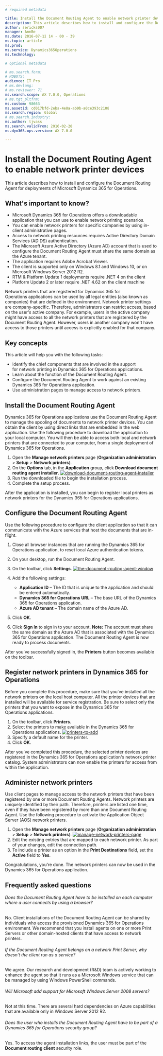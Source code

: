 ```yaml
---
# required metadata

title: Install the Document Routing Agent to enable network printer devices
description: This article describes how to install and configure the Document Routing Agent for deployments of Microsoft Dynamics 365 for Operations.
author: sericks007
manager: AnnBe
ms.date: 2016-07-12 14 - 00 - 39
ms.topic: article
ms.prod: 
ms.service: Dynamics365Operations
ms.technology: 

# optional metadata

# ms.search.form: 
# ROBOTS: 
audience: IT Pro
# ms.devlang: 
# ms.reviewer: 71
ms.search.scope: AX 7.0.0, Operations
# ms.tgt_pltfrm: 
ms.custom: 98663
ms.assetid: cd017bfd-2eba-4e8a-ab9b-a0ce393c2108
ms.search.region: Global
# ms.search.industry: 
ms.author: tjvass
ms.search.validFrom: 2016-02-28
ms.dyn365.ops.version: AX 7.0.0

---
```


# Install the Document Routing Agent to enable network printer devices

This article describes how to install and configure the Document Routing Agent for deployments of Microsoft Dynamics 365 for Operations.

What's important to know?
-------------------------

-   Microsoft Dynamics 365 for Operations offers a downloadable application that you can use to enable network printing scenarios.
-   You can enable network printers for specific companies by using in-client administrative pages.
-   Access to network printing resources requires Active Directory Domain Services (AD DS) authentication.
-   The Microsoft Azure Active Directory (Azure AD) account that is used to configure the Document Routing Agent must share the same domain as the Azure tenant.
-   The application requires Adobe Acrobat Viewer.
-   The client is supported only on Windows 8.1 and Windows 10, or on Microsoft Windows Server 2012 R2.
-   RTM & Platform Update 1 deployments require .NET 4 on the client
-   Platform Update 2 or later require .NET 4.62 on the client machine

Network printers that are registered for Dynamics 365 for Operations applications can be used by all legal entities (also known as companies) that are defined in the environment. Network printer settings are company-specific. Therefore, administrators can restrict access, based on the user's active company. For example, users in the active company might have access to all the network printers that are registered by the Document Routing Agent. However, users in another company won't have access to those printers until access is explicitly enabled for that company.

## Key concepts
This article will help you with the following tasks:

-   Identify the chief components that are involved in the support for network printing in Dynamics 365 for Operations applications.
-   Learn about the function of the Document Routing Agent.
-   Configure the Document Routing Agent to work against an existing Dynamics 365 for Operations application.
-   Use administration pages to manage access to network printers.

## Install the Document Routing Agent
Dynamics 365 for Operations applications use the Document Routing Agent to manage the spooling of documents to network printer devices. You can obtain the client by using direct links that are embedded in the web application. Use the following procedure to download the application to your local computer. You will then be able to access both local and network printers that are connected to your computer, from a single deployment of Dynamics 365 for Operations.

1.  Open the **Manage network printers** page (**Organization administration** &gt; **Setup** &gt; **Network printers**).
2.  On the **Options** tab, in the **Application** group, click **Download document routing agent installer**. [![download-document-routing-agent-installer](./media/download-document-routing-agent-installer.png)](./media/download-document-routing-agent-installer.png)
3.  Run the downloaded file to begin the installation process.
4.  Complete the setup process.

After the application is installed, you can begin to register local printers as network printers for the Dynamics 365 for Operations applications.

## Configure the Document Routing Agent
Use the following procedure to configure the client application so that it can communicate with the Azure services that host the documents that are in-flight.

1.  Close all browser instances that are running the Dynamics 365 for Operations application, to reset local Azure authentication tokens.
2.  On your desktop, run the Document Routing Agent.
3.  On the toolbar, click **Settings**. [![the-document-routing-agent-window](./media/the-document-routing-agent-window.png)](./media/the-document-routing-agent-window.png)
4.  Add the following settings:
    -   **Application ID** – The ID that is unique to the application and should be entered automatically.
    -   **Dynamics 365 for Operations URL** – The base URL of the Dynamics 365 for Operations application.
    -   **Azure AD tenant** – The domain name of the Azure AD.

5.  Click **OK**.
6.  Click **Sign In** to sign in to your account. **Note:** The account must share the same domain as the Azure AD that is associated with the Dynamics 365 for Operations application. The Document Routing Agent is now ready to process documents.

After you've successfully signed in, the **Printers** button becomes available on the toolbar.

## Register network printers in Dynamics 365 for Operations
Before you complete this procedure, make sure that you've installed all the network printers on the local host computer. All the printer devices that are installed will be available for service registration. Be sure to select only the printers that you want to expose in the Dynamics 365 for Operations applications.

1.  On the toolbar, click **Printers**.
2.  Select the printers to make available in the Dynamics 365 for Operations applications. [![printers-to-add](./media/printers-to-add.png)](./media/printers-to-add.png)
3.  Specify a default name for the printer.
4.  Click **OK**.

After you've completed this procedure, the selected printer devices are registered in the Dynamics 365 for Operations application's network printer catalog. System administrators can now enable the printers for access from within the application.

## Administer network printers
Use client pages to manage access to the network printers that have been registered by one or more Document Routing Agents. Network printers are uniquely identified by their path. Therefore, printers are listed one time, even if they have been registered by more than one Document Routing Agent. Use the following procedure to activate the Application Object Server (AOS) network printers.

1.  Open the **Manage network printers** page (**Organization administration** &gt; **Setup** &gt; **Network printers**). [![manage-network-printers-page](./media/manage-network-printers-page.png)](./media/manage-network-printers-page.png)
2.  Edit the existing entries that are mapped to each network printer. As part of your changes, edit the connection path.
3.  To include a printer as an option in the **Print Destinations** field, set the **Active** field to **Yes**.

Congratulations, you're done. The network printers can now be used in the Dynamics 365 for Operations application.

## Frequently asked questions
###### Does the Document Routing Agent have to be installed on each computer where a user connects by using a browser?

No. Client installations of the Document Routing Agent can be shared by individuals who access the provisioned Dynamics 365 for Operations environment. We recommend that you install agents on one or more Print Servers or other domain-hosted clients that have access to network printers.

###### If the Document Routing Agent belongs on a network Print Server, why doesn't the client run as a service?

We agree. Our research and development (R&D) team is actively working to enhance the agent so that it runs as a Microsoft Windows service that can be managed by using Windows PowerShell commands.

###### Will Microsoft add support for Microsoft Windows Server 2008 servers?

Not at this time. There are several hard dependencies on Azure capabilities that are available only in Windows Server 2012 R2.

###### Does the user who installs the Document Routing Agent have to be part of a Dynamics 365 for Operations security group?

Yes. To access the agent installation links, the user must be part of the **Document routing client** security role.


